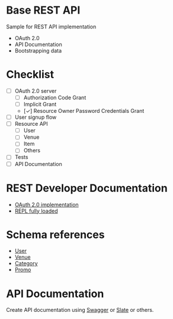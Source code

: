 
# Base REST API

Sample for REST API implementation

* OAuth 2.0
* API Documentation 
* Bootstrapping data

# Checklist

* [ ] OAuth 2.0 server
    * [ ] Authorization Code Grant
    * [ ] Implicit Grant
    * [✓] Resource Owner Password Credentials Grant
* [ ] User signup flow 
* [ ] Resource API
    * [ ] User
    * [ ] Venue
    * [ ] Item
    * [ ] Others
* [ ] Tests
* [ ] API Documentation

# REST Developer Documentation

* [OAuth 2.0 implementation](docs/oauth2.md)
* [REPL fully loaded](docs/repl.md)

# Schema references

* [User](docs/schema/user.md)
* [Venue](docs/schema/venue.md)
* [Category](docs/schema/category.md)
* [Promo](docs/schema/promo.md)

# API Documentation

Create API documentation using [Swagger](http://swagger.io/) or [Slate](https://github.com/tripit/slate) or others.


